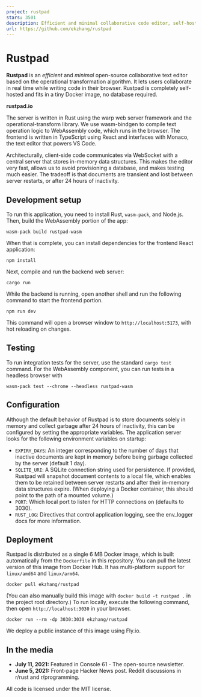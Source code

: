 ```yaml
---
project: rustpad
stars: 3501
description: Efficient and minimal collaborative code editor, self-hosted, no database required
url: https://github.com/ekzhang/rustpad
---
```


Rustpad
=======

**Rustpad** is an _efficient_ and _minimal_ open-source collaborative text editor based on the operational transformation algorithm. It lets users collaborate in real time while writing code in their browser. Rustpad is completely self-hosted and fits in a tiny Docker image, no database required.

  
**rustpad.io**

The server is written in Rust using the warp web server framework and the operational-transform library. We use wasm-bindgen to compile text operation logic to WebAssembly code, which runs in the browser. The frontend is written in TypeScript using React and interfaces with Monaco, the text editor that powers VS Code.

Architecturally, client-side code communicates via WebSocket with a central server that stores in-memory data structures. This makes the editor very fast, allows us to avoid provisioning a database, and makes testing much easier. The tradeoff is that documents are transient and lost between server restarts, or after 24 hours of inactivity.

Development setup
-----------------

To run this application, you need to install Rust, `wasm-pack`, and Node.js. Then, build the WebAssembly portion of the app:

```
wasm-pack build rustpad-wasm
```

When that is complete, you can install dependencies for the frontend React application:

```
npm install
```

Next, compile and run the backend web server:

```
cargo run
```

While the backend is running, open another shell and run the following command to start the frontend portion.

```
npm run dev
```

This command will open a browser window to `http://localhost:5173`, with hot reloading on changes.

Testing
-------

To run integration tests for the server, use the standard `cargo test` command. For the WebAssembly component, you can run tests in a headless browser with

```
wasm-pack test --chrome --headless rustpad-wasm
```

Configuration
-------------

Although the default behavior of Rustpad is to store documents solely in memory and collect garbage after 24 hours of inactivity, this can be configured by setting the appropriate variables. The application server looks for the following environment variables on startup:

-   `EXPIRY_DAYS`: An integer corresponding to the number of days that inactive documents are kept in memory before being garbage collected by the server (default 1 day).
-   `SQLITE_URI`: A SQLite connection string used for persistence. If provided, Rustpad will snapshot document contents to a local file, which enables them to be retained between server restarts and after their in-memory data structures expire. (When deploying a Docker container, this should point to the path of a mounted volume.)
-   `PORT`: Which local port to listen for HTTP connections on (defaults to 3030).
-   `RUST_LOG`: Directives that control application logging, see the env\_logger docs for more information.

Deployment
----------

Rustpad is distributed as a single 6 MB Docker image, which is built automatically from the `Dockerfile` in this repository. You can pull the latest version of this image from Docker Hub. It has multi-platform support for `linux/amd64` and `linux/arm64`.

```
docker pull ekzhang/rustpad
```

(You can also manually build this image with `docker build -t rustpad .` in the project root directory.) To run locally, execute the following command, then open `http://localhost:3030` in your browser.

```
docker run --rm -dp 3030:3030 ekzhang/rustpad
```

We deploy a public instance of this image using Fly.io.

In the media
------------

-   **July 11, 2021:** Featured in Console 61 - The open-source newsletter.
-   **June 5, 2021:** Front-page Hacker News post. Reddit discussions in r/rust and r/programming.

  
All code is licensed under the MIT license.

